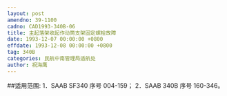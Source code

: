 ```yaml
---
layout: post
amendno: 39-1100
cadno: CAD1993-340B-06
title: 主起落架收起作动筒支架固定螺栓故障
date: 1993-12-07 00:00:00 +0800
effdate: 1993-12-08 00:00:00 +0800
tag: 340B
categories: 民航中南管理局适航处
author: 祝海鹰
---
```


##适用范围:
1．SAAB SF340 序号 004-159；
2．SAAB 340B 序号 160-346。

